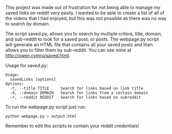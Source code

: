 This project was made out of frustration for not being able to manage my saved links on reddit very easily. I wanted to be able to create a list of all of the videos that I had enjoyed, but this was not possible as there was no way to search by domain. 

The script saved.py, allows you to search by multiple critera, title, domain, and sub-reddit to look for a saved post, or posts. The webpage.py script will generate an HTML file that contains all your saved posts and then allows you to filter them by sub-reddit. You can see mine at http://owen.cymru/saved.html. 

Usage for saved.py:

    Usage:
      savedLinks [options]
    Options:
      -t, --title TITLE     Search for links based on link title
      -d, --domain DOMAIN   Search for links from a certain domain
      -r, --reddit REDDIT   Search for links based on subreddit
    
To run the webpage.py script just run:

    python webpage.py > output.html
  
Remember to edit the scripts to contain your reddit credentials!
